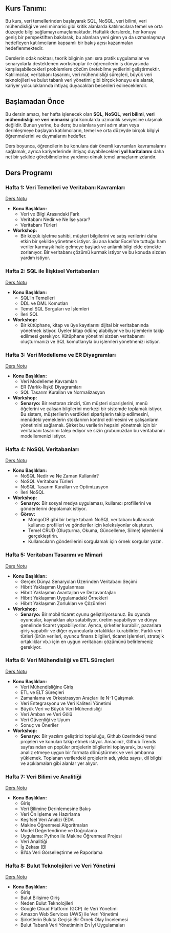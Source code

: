 ## Kurs Tanımı:
Bu kurs, veri temellerinden başlayarak SQL, NoSQL, veri bilimi, veri mühendisliği ve veri mimarisi gibi kritik alanlarda katılımcılara temel ve orta düzeyde bilgi sağlamayı amaçlamaktadır. Haftalık derslerde, her konuya geniş bir perspektiften bakılarak, bu alanlara yeni giren ya da uzmanlaşmayı hedefleyen katılımcıların kapsamlı bir bakış açısı kazanmaları hedeflenmektedir.

Derslerin odak noktası, teorik bilginin yanı sıra pratik uygulamalar ve senaryolarla desteklenen workshoplar ile öğrencilerin iş dünyasında karşılaşabilecekleri problemlere çözüm üretebilme yetilerini geliştirmektir. Katılımcılar, veritabanı tasarımı, veri mühendisliği süreçleri, büyük veri teknolojileri ve bulut tabanlı veri yönetimi gibi birçok konuyu ele alarak, kariyer yolculuklarında ihtiyaç duyacakları becerileri edineceklerdir.

## Başlamadan Önce

Bu dersin amacı, her hafta işlenecek olan **SQL**, **NoSQL**, **veri bilimi**, **veri mühendisliği** ve **veri mimarisi** gibi konularda uzmanlık seviyesine ulaşmak değildir. Bunun yerine, bu ders; bu alanlara yeni adım atan veya derinleşmeye başlayan katılımcıların, temel ve orta düzeyde birçok bilgiyi öğrenmelerini ve duymalarını hedefler.

Ders boyunca, öğrencilerin bu konulara dair önemli kavramları kavramalarını sağlamak, ayrıca kariyerlerinde ihtiyaç duyabilecekleri **yol haritalarını** daha net bir şekilde görebilmelerine yardımcı olmak temel amaçlarımızdandır.

## Ders Programı

### **Hafta 1: Veri Temelleri ve Veritabanı Kavramları**
[Ders Notu](./hafta1/README.md)
- **Konu Başlıkları:**
	- Veri ve Bilgi Arasındaki Fark
	- Veritabanı Nedir ve Ne İşe yarar?
	- Veritabanı Türleri
- **Workshop:**
	- Bir küçük işletme sahibi, müşteri bilgilerini ve satış verilerini daha etkin bir şekilde yönetmek istiyor. Şu ana kadar Excel'de tuttuğu ham veriler karmaşık hale gelmeye başladı ve anlamlı bilgi elde etmekte zorlanıyor. Bir veritabanı çözümü kurmak istiyor ve bu konuda sizden yardım istiyor.

### **Hafta 2: SQL ile İlişkisel Veritabanları**
[Ders Notu](./hafta2/README.md)
- **Konu Başlıkları:**
	- SQL’in Temelleri
	- DDL ve DML Komutları
	- Temel SQL Sorguları ve İşlemleri
	- İleri SQL
- **Workshop:**
	- Bir kütüphane, kitap ve üye kayıtlarını dijital bir veritabanında yönetmek istiyor. Üyeler kitap ödünç alabiliyor ve bu işlemlerin takip edilmesi gerekiyor. Kütüphane yönetimi sizden veritabanını oluşturmanızı ve SQL komutlarıyla bu işlemleri yönetmenizi istiyor.

### **Hafta 3: Veri Modelleme ve ER Diyagramları**
[Ders Notu](./hafta3/README.md)
- **Konu Başlıkları:**
	- Veri Modelleme Kavramları
	- ER (Varlık-İlişki) Diyagramları
	- SQL Tasarım Kuralları ve Normalizasyon
- **Workshop:**
	- **Senaryo:** Bir restoran zinciri, tüm müşteri siparişlerini, menü öğelerini ve çalışan bilgilerini merkezi bir sistemde toplamak istiyor. Bu sistem, müşterilerin verdikleri siparişlerin takip edilmesini, menüdeki yemeklerin stoklarının kontrol edilmesini ve çalışanların yönetimini sağlamalı. Şirket bu verilerin hepsini yönetmek için bir veritabanı tasarımı talep ediyor ve sizin grubunuzdan bu veritabanını modellemenizi istiyor.

### **Hafta 4: NoSQL Veritabanları**
[Ders Notu](./hafta4/README.md)
- **Konu Başlıkları:**
	- NoSQL Nedir ve Ne Zaman Kullanılır?
	- NoSQL Veritabanı Türleri
	- NoSQL Tasarım Kuralları ve Optimizasyon
	- İleri NoSQL
- **Workshop:**
	- **Senaryo:** Bir sosyal medya uygulaması, kullanıcı profillerini ve gönderilerini depolamak istiyor.
	- **Görev:**
		- MongoDB gibi bir belge tabanlı NoSQL veritabanı kullanarak kullanıcı profilleri ve gönderiler için koleksiyonlar oluşturun.
		- Temel CRUD (Oluşturma, Okuma, Güncelleme, Silme) işlemlerini gerçekleştirin.
		- Kullanıcıların gönderilerini sorgulamak için örnek sorgular yazın.

### **Hafta 5: Veritabanı Tasarımı ve Mimari**
[Ders Notu](./hafta5/README.md)
- **Konu Başlıkları:**
	- Gerçek Dünya Senaryoları Üzerinden Veritabanı Seçimi
	- Hibrit Yaklaşımın Uygulanması
	- Hibrit Yaklaşımın Avantajları ve Dezavantajları
	- Hibrit Yaklaşımın Uygulamadaki Örnekleri
	- Hibrit Yaklaşımın Zorlukları ve Çözümleri
- **Workshop:**
	- **Senaryo:** Bir mobil ticaret oyunu geliştiriyorsunuz. Bu oyunda oyuncular, kaynakları alıp satabiliyor, üretim yapabiliyor ve dünya genelinde ticaret yapabiliyorlar. Ayrıca, şirketler kurabilir, pazarlara giriş yapabilir ve diğer oyuncularla ortaklıklar kurabilirler. Farklı veri türleri (ürün verileri, oyuncu finans bilgileri, ticaret işlemleri, stratejik ortaklıklar vb.) için en uygun veritabanı çözümünü belirlemeniz gerekiyor.

### **Hafta 6: Veri Mühendisliği ve ETL Süreçleri**
[Ders Notu](./hafta6/README.md)
- **Konu Başlıkları:**
	- Veri Mühendisliğine Giriş
	- ETL ve ELT Süreçleri
	- Zamanlama ve Orkestrasyon Araçları ile N-1 Çalışmak
	- Veri Entegrasyonu ve Veri Kalitesi Yönetimi
	- Büyük Veri ve Büyük Veri Mühendisliği
	- Veri Ambarı ve Veri Gölü
	- Veri Güvenliği ve Uyum
	- Sonuç ve Öneriler
- **Workshop:**
	- **Senaryo:** Bir yazılım geliştirici topluluğu, Github üzerindeki trend projeleri ve konuları takip etmek istiyor. Amacınız, Github Trends sayfasından en popüler projelerin bilgilerini toplayarak, bu veriyi analiz etmeye uygun bir formata dönüştürmek ve veri ambarına yüklemek. Toplanan verilerdeki projelerin adı, yıldız sayısı, dil bilgisi ve açıklamaları gibi alanlar yer alıyor.

### **Hafta 7: Veri Bilimi ve Analitiği**
[Ders Notu](./hafta7/README.md)
- **Konu Başlıkları:**
	- Giriş
	- Veri Bilimine Derinlemesine Bakış
	- Veri Ön İşleme ve Hazırlama
	- Keşifsel Veri Analizi (EDA
	- Makine Öğrenmesi Algoritmaları
	- Model Değerlendirme ve Doğrulama
	- Uygulama: Python ile Makine Öğrenmesi Projesi
	- Veri Analitiği
	- İş Zekası (BI
	- BI’da Veri Görselleştirme ve Raporlama

### **Hafta 8: Bulut Teknolojileri ve Veri Yönetimi**
[Ders Notu](./hafta8/README.md)
- **Konu Başlıkları:**
	- Giriş
	- Bulut Bilişime Giriş
	- Neden Bulut Teknolojileri
	- Google Cloud Platform (GCP) ile Veri Yönetimi
	- Amazon Web Services (AWS) ile Veri Yönetimi
	- Şirketlerin Buluta Geçişi: Bir Örnek Olay İncelemesi
	- Bulut Tabanlı Veri Yönetiminin En İyi Uygulamaları
